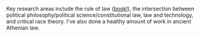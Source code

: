 Key research areas include the rule of law ([book!](http://rulelaw.net)), the intersection between political philosophy/political science/constitutional law, law and technology, and critical race theory. I've also done a healthy amount of work in ancient Athenian law.

